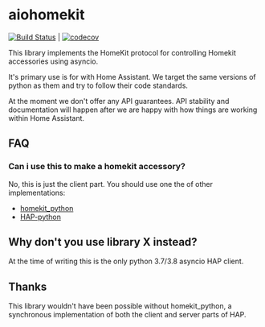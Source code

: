# aiohomekit

[![Build Status](https://travis-ci.com/Jc2k/aiohomekit.svg?branch=master)](https://travis-ci.com/Jc2k/aiohomekit)  | [![codecov](https://codecov.io/gh/Jc2k/aiohomekit/branch/master/graph/badge.svg)](https://codecov.io/gh/Jc2k/aiohomekit)

This library implements the HomeKit protocol for controlling Homekit accessories using asyncio.

It's primary use is for with Home Assistant. We target the same versions of python as them and try to follow their code standards.

At the moment we don't offer any API guarantees. API stability and documentation will happen after we are happy with how things are working within Home Assistant.

## FAQ

### Can i use this to make a homekit accessory?

No, this is just the client part. You should use one the of other implementations:

 * [homekit_python](https://github.com/jlusiardi/homekit_python/)
 * [HAP-python](https://github.com/ikalchev/HAP-python)


## Why don't you use library X instead?

At the time of writing this is the only python 3.7/3.8 asyncio HAP client.


## Thanks

This library wouldn't have been possible without homekit_python, a synchronous implementation of both the client and server parts of HAP. 
